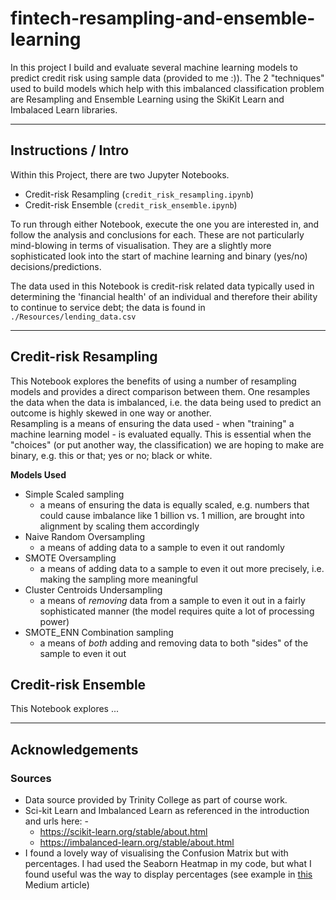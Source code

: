 # fintech-resampling-and-ensemble-learning
In this project I build and evaluate several machine learning models to predict credit risk using sample data (provided to me :)).  The 2 "techniques" used to build models which help with this imbalanced classification problem are Resampling and Ensemble Learning using the SkiKit Learn and Imbalaced Learn libraries.

---
## Instructions / Intro

Within this Project, there are two Jupyter Notebooks.
 - Credit-risk Resampling (`credit_risk_resampling.ipynb`)
 - Credit-risk Ensemble (`credit_risk_ensemble.ipynb`)

To run through either Notebook, execute the one you are interested in, and follow the analysis and conclusions for each.  These are not particularly mind-blowing in terms of visualisation.
They are a slightly more sophisticated look into the start of machine learning and binary (yes/no) decisions/predictions.

The data used in this Notebook is credit-risk related data typically used in determining the 'financial health' of an individual and therefore their ability to continue to service debt; the data is found in `./Resources/lending_data.csv`

---
## Credit-risk Resampling
This Notebook explores the benefits of using a number of resampling models and provides a direct comparison between them. One resamples the data when the data is imbalanced, i.e. the data being used to predict an outcome is highly skewed in one way or another.  
Resampling is a means of ensuring the data used - when "training" a machine learning model - is evaluated equally. This is essential when the "choices" (or put another way, the classification) we are hoping to make are binary, e.g. this or that; yes or no; black or white.

**Models Used**
* Simple Scaled sampling
  * a means of ensuring the data is equally scaled, e.g. numbers that could cause imbalance like 1 billion vs. 1 million, are brought into alignment by scaling them accordingly
* Naive Random Oversampling
  * a means of adding data to a sample to even it out randomly
* SMOTE Oversampling
  * a means of adding data to a sample to even it out more precisely, i.e. making the sampling more meaningful
* Cluster Centroids Undersampling
  * a means of *removing* data from a sample to even it out in a fairly sophisticated manner (the model requires quite a lot of processing power)
* SMOTE_ENN Combination sampling
  * a means of *both* adding and removing data to both "sides" of the sample to even it out

## Credit-risk Ensemble
This Notebook explores ...

---
## Acknowledgements
### Sources
- Data source provided by Trinity College as part of course work.
- Sci-kit Learn and Imbalanced Learn as referenced in the introduction and urls here: -
  - https://scikit-learn.org/stable/about.html
  - https://imbalanced-learn.org/stable/about.html 
- I found a lovely way of visualising the Confusion Matrix but with percentages.  I had used the Seaborn Heatmap in my code, but what I found useful was the way to display percentages (see example in [this](https://medium.com/@dtuk81/confusion-matrix-visualization-fc31e3f30fea) Medium article)


